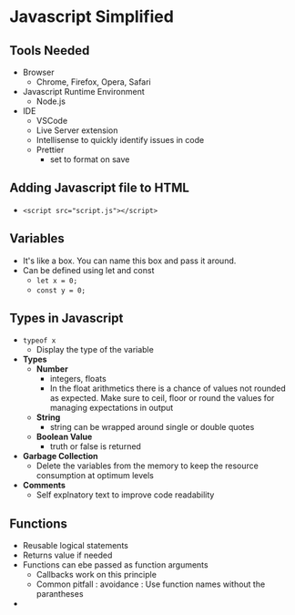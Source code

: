 # Javascript Simplified

## Tools Needed
- Browser
  - Chrome, Firefox, Opera, Safari
- Javascript Runtime Environment
  - Node.js
-  IDE
   -  VSCode
   -  Live Server extension
   -  Intellisense to quickly identify issues in code
   -  Prettier
      -  set to format on save

##  Adding Javascript file to HTML
- `<script src="script.js"></script>`

## Variables
- It's like a box. You can name this box and pass it around.
- Can be defined using let and const
  - `let x = 0;`
  - `const y = 0;`

## Types in Javascript 
- `typeof x`
  - Display the type of the variable
- **Types**
  - **Number**
    - integers, floats
    - In the float arithmetics there is a chance of values not rounded as expected. Make sure to ceil, floor or round the values for managing expectations in output
  - **String**
    - string can be wrapped around single or double quotes
  - **Boolean Value**
    - truth or false is returned
- **Garbage Collection**
  - Delete the variables from the memory to keep the resource consumption at optimum levels
- **Comments**
  - Self explnatory text to improve code readability
  

## Functions
- Reusable logical statements
- Returns value if needed 
- Functions can ebe passed as function arguments
  - Callbacks work on this principle
  - Common pitfall : avoidance : Use function names without the parantheses
- 